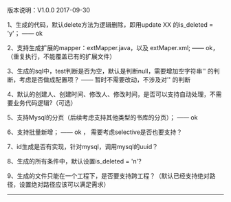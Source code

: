 
版本说明：V1.0.0
2017-09-30


1、生成的代码，默认delete方法为逻辑删除，即用update XX 的is_deleted = 'y'；
—— ok

2、支持生成扩展的mapper：extMapper.java，以及 extMaper.xml;
—— ok，（重复执行，不能覆盖已有的扩展文件）

3、生成的sql中，test判断是否为空，默认是判断null，需要增加空字符串'' 的判断，考虑是否做成配置项？
—— 暂时不需要改动，不涉及对'' 的判断

4、默认的创建人、创建时间、修改人、修改时间，是否可以支持自动处理，不需要业务代码逻辑?（可选）

5、支持Mysql的分页（后续考虑支持其他类型的书库的分页）；
—— ok

6、支持批量新增；
—— ok ， 需要考虑selective是否也要支持？

7、id生成是否有实现，针对mysql，调用mysql的uuid？

8、生成的所有条件中，默认设置is_deleted = 'n'?

9、生成的文件只能在一个工程下，是否要支持跨工程？（默认已经支持绝对路径，设置绝对路径应该可以满足需求）

------------------------------
